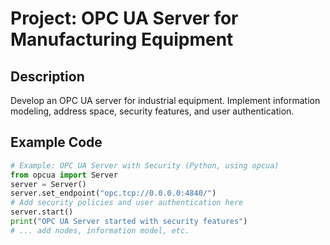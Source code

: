 # Project: OPC UA Server for Manufacturing Equipment

## Description
Develop an OPC UA server for industrial equipment. Implement information modeling, address space, security features, and user authentication.

## Example Code
```python
# Example: OPC UA Server with Security (Python, using opcua)
from opcua import Server
server = Server()
server.set_endpoint("opc.tcp://0.0.0.0:4840/")
# Add security policies and user authentication here
server.start()
print("OPC UA Server started with security features")
# ... add nodes, information model, etc.
```
